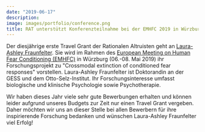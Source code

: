 ```yaml
---
date: "2019-06-17"
description: 
image: images/portfolio/conference.png
title: RAT unterstützt Konferenzteilnahme bei der EMHFC 2019 in Würzburg
---
```


Der diesjährige erste Travel Grant der Rationalen Altruisten geht an [Laura-Ashley Fraunfelter](http://klips.psychologie.uni-mannheim.de/english/Team/Laura-Ashley%20Fraunfelter/). Sie wird im Rahmen des [European Meeting on Human Fear Conditioning (EMHFC)](https://emhfc.blogs.uni-hamburg.de/events/emhfc-2019-wurzburg/) in Würzburg (06.-08. Mai 2019)  ihr Forschungsprojekt zu "Crossmodal extinction of conditioned fear responses" vorstellen. Laura-Ashley Fraunfelter ist Doktorandin an der GESS und dem Otto-Selz-Institut. Ihr Forschungsinteresse umfasst biologische und klinische Psychologie sowie Psychotherapie.

Wir haben dieses Jahr viele sehr gute Bewerbungen erhalten und können leider aufgrund unseres Budgets zur Zeit nur einen Travel Grant vergeben. Daher möchten wir uns an dieser Stelle bei allen Bewerbern für ihre inspirierende Forschung bedanken und wünschen Laura-Ashley Fraunfelter viel Erfolg!